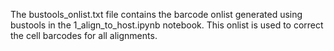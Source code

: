 The bustools_onlist.txt file contains the barcode onlist generated using bustools in the 1_align_to_host.ipynb notebook. This onlist is used to correct the cell barcodes for all alignments. 
